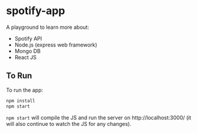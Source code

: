 # spotify-app

A playground to learn more about:

* Spotify API
* Node.js (express web framework)
* Mongo DB
* React JS

## To Run

To run the app:

```sh
npm install
npm start
```

`npm start` will compile the JS and run the server on http://localhost:3000/ (it will also continue to watch the JS for any changes).
